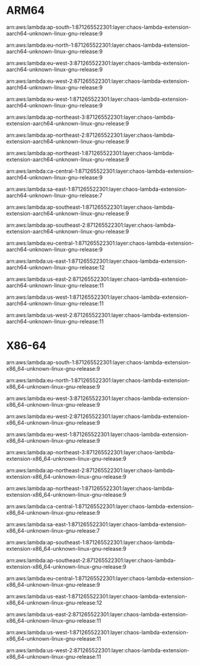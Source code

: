 # ARM64
arn:aws:lambda:ap-south-1:871265522301:layer:chaos-lambda-extension-aarch64-unknown-linux-gnu-release:9

arn:aws:lambda:eu-north-1:871265522301:layer:chaos-lambda-extension-aarch64-unknown-linux-gnu-release:9

arn:aws:lambda:eu-west-3:871265522301:layer:chaos-lambda-extension-aarch64-unknown-linux-gnu-release:9

arn:aws:lambda:eu-west-2:871265522301:layer:chaos-lambda-extension-aarch64-unknown-linux-gnu-release:9

arn:aws:lambda:eu-west-1:871265522301:layer:chaos-lambda-extension-aarch64-unknown-linux-gnu-release:9

arn:aws:lambda:ap-northeast-3:871265522301:layer:chaos-lambda-extension-aarch64-unknown-linux-gnu-release:9

arn:aws:lambda:ap-northeast-2:871265522301:layer:chaos-lambda-extension-aarch64-unknown-linux-gnu-release:9

arn:aws:lambda:ap-northeast-1:871265522301:layer:chaos-lambda-extension-aarch64-unknown-linux-gnu-release:9

arn:aws:lambda:ca-central-1:871265522301:layer:chaos-lambda-extension-aarch64-unknown-linux-gnu-release:9

arn:aws:lambda:sa-east-1:871265522301:layer:chaos-lambda-extension-aarch64-unknown-linux-gnu-release:7

arn:aws:lambda:ap-southeast-1:871265522301:layer:chaos-lambda-extension-aarch64-unknown-linux-gnu-release:9

arn:aws:lambda:ap-southeast-2:871265522301:layer:chaos-lambda-extension-aarch64-unknown-linux-gnu-release:9

arn:aws:lambda:eu-central-1:871265522301:layer:chaos-lambda-extension-aarch64-unknown-linux-gnu-release:9

arn:aws:lambda:us-east-1:871265522301:layer:chaos-lambda-extension-aarch64-unknown-linux-gnu-release:12

arn:aws:lambda:us-east-2:871265522301:layer:chaos-lambda-extension-aarch64-unknown-linux-gnu-release:11

arn:aws:lambda:us-west-1:871265522301:layer:chaos-lambda-extension-aarch64-unknown-linux-gnu-release:11

arn:aws:lambda:us-west-2:871265522301:layer:chaos-lambda-extension-aarch64-unknown-linux-gnu-release:11

# X86-64
arn:aws:lambda:ap-south-1:871265522301:layer:chaos-lambda-extension-x86_64-unknown-linux-gnu-release:9

arn:aws:lambda:eu-north-1:871265522301:layer:chaos-lambda-extension-x86_64-unknown-linux-gnu-release:9

arn:aws:lambda:eu-west-3:871265522301:layer:chaos-lambda-extension-x86_64-unknown-linux-gnu-release:9

arn:aws:lambda:eu-west-2:871265522301:layer:chaos-lambda-extension-x86_64-unknown-linux-gnu-release:9

arn:aws:lambda:eu-west-1:871265522301:layer:chaos-lambda-extension-x86_64-unknown-linux-gnu-release:9

arn:aws:lambda:ap-northeast-3:871265522301:layer:chaos-lambda-extension-x86_64-unknown-linux-gnu-release:9

arn:aws:lambda:ap-northeast-2:871265522301:layer:chaos-lambda-extension-x86_64-unknown-linux-gnu-release:9

arn:aws:lambda:ap-northeast-1:871265522301:layer:chaos-lambda-extension-x86_64-unknown-linux-gnu-release:9

arn:aws:lambda:ca-central-1:871265522301:layer:chaos-lambda-extension-x86_64-unknown-linux-gnu-release:9

arn:aws:lambda:sa-east-1:871265522301:layer:chaos-lambda-extension-x86_64-unknown-linux-gnu-release:7

arn:aws:lambda:ap-southeast-1:871265522301:layer:chaos-lambda-extension-x86_64-unknown-linux-gnu-release:9

arn:aws:lambda:ap-southeast-2:871265522301:layer:chaos-lambda-extension-x86_64-unknown-linux-gnu-release:9

arn:aws:lambda:eu-central-1:871265522301:layer:chaos-lambda-extension-x86_64-unknown-linux-gnu-release:9

arn:aws:lambda:us-east-1:871265522301:layer:chaos-lambda-extension-x86_64-unknown-linux-gnu-release:12

arn:aws:lambda:us-east-2:871265522301:layer:chaos-lambda-extension-x86_64-unknown-linux-gnu-release:11

arn:aws:lambda:us-west-1:871265522301:layer:chaos-lambda-extension-x86_64-unknown-linux-gnu-release:11

arn:aws:lambda:us-west-2:871265522301:layer:chaos-lambda-extension-x86_64-unknown-linux-gnu-release:11

